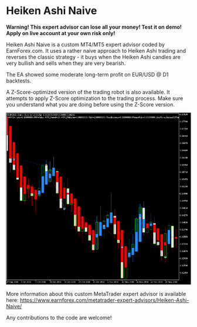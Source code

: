 # Heiken Ashi Naive

**Warning! This expert advisor can lose all your money! Test it on demo! Apply on live account at your own risk only!**

Heiken Ashi Naive is a custom MT4/MT5 expert advisor coded by EarnForex.com. It uses a rather naive approach to Heiken Ashi trading and reverses the classic strategy - it buys when the Heiken Ashi candles are very bullish and sells when they are very bearish.

The EA showed some moderate long-term profit on EUR/USD @ D1 backtests.

A Z-Score-optimized version of the trading robot is also available. It attempts to apply Z-Score optimization to the trading process. Make sure you understand what you are doing before using the Z-Score version.

![Heiken Ashi Naive example backtest chart from MetaTrader 5](https://github.com/EarnForex/Heiken-Ashi-Naive/blob/main/README_Images/han-backtesting-chart-example.png)

More information about this custom MetaTrader expert advisor is available here: https://www.earnforex.com/metatrader-expert-advisors/Heiken-Ashi-Naive/

Any contributions to the code are welcome!
